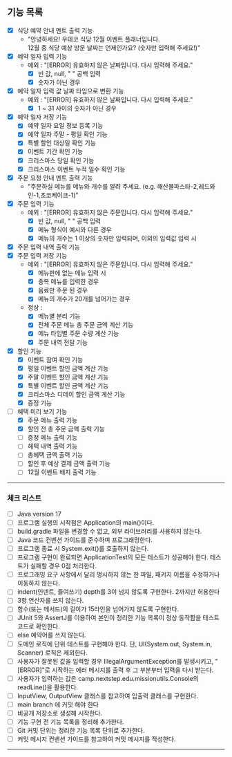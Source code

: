 ## 기능 목록

- [x] 식당 예약 안내 멘트 출력 기능
    - "안녕하세요! 우테코 식당 12월 이벤트 플래너입니다.<br>12월 중 식당 예상 방문 날짜는 언제인가요? (숫자만 입력해 주세요!)"
- [x] 예약 일자 입력 기능
    - 예외 : "[ERROR] 유효하지 않은 날짜입니다. 다시 입력해 주세요."
        - [x] 빈 값, null, " " 공백 입력
        - [x] 숫자가 아닌 경우
- [x] 예약 일자 입력 값 날짜 타입으로 변환 기능
    - 예외 : "[ERROR] 유효하지 않은 날짜입니다. 다시 입력해 주세요."
        - [x] 1 ~ 31 사이의 숫자가 아닌 경우
- [x] 예약 일자 저장 기능
    - [x] 예약 일자 요일 정보 등록 기능
    - [x] 예약 일자 주말 - 평일 확인 기능
    - [x] 특별 할인 대상일 확인 기능
    - [x] 이벤트 기간 확인 기능
    - [x] 크리스마스 당일 확인 기능
    - [x] 크리스마스 이벤트 누적 일수 확인 기능
- [x] 주문 요청 안내 멘트 출력 기능
    - "주문하실 메뉴를 메뉴와 개수를 알려 주세요. (e.g. 해산물파스타-2,레드와인-1,초코케이크-1)"
- [x] 주문 입력 기능
    - 예외 : "[ERROR] 유효하지 않은 주문입니다. 다시 입력해 주세요."
        - [x] 빈 값, null, " " 공백 입력
        - [x] 메뉴 형식이 예시와 다른 경우
        - [x] 메뉴의 개수는 1 이상의 숫자만 입력되며, 이외의 입력값 입력 시
- [x] 주문 입력 내역 출력 기능
- [x] 주문 입력 저장 기능
    - 예외 : "[ERROR] 유효하지 않은 주문입니다. 다시 입력해 주세요."
        - [x] 메뉴판에 없는 메뉴 입력 시
        - [x] 중복 메뉴를 입력한 경우
        - [x] 음료만 주문 된 경우
        - [x] 메뉴의 개수가 20개를 넘어가는 경우
    - 정상 :
        - [x] 메뉴별 분리 기능
        - [x] 전체 주문 메뉴 총 주문 금액 계산 기능
        - [x] 메뉴 타입별 주문 수량 계산 기능
        - [x] 주문 내역 전달 기능
- [x] 할인 기능
    - [x] 이벤트 참여 확인 기능
    - [x] 평일 이벤트 할인 금액 계산 기능
    - [x] 주말 이벤트 할인 금액 계산 기능
    - [x] 특별 이벤트 할인 금액 계산 기능
    - [x] 크리스마스 디데이 할인 금액 계산 기능
    - [x] 증정 기능
- [ ] 혜택 미리 보기 기능
    - [x] 주문 메뉴 출력 기능
    - [x] 할인 전 총 주문 금액 출력 기능
    - [ ] 증정 메뉴 출력 기능
    - [ ] 헤택 내역 출력 기능
    - [ ] 총헤택 금액 출력 기능
    - [ ] 할인 후 예상 결제 금액 출력 기능
    - [ ] 12월 이벤트 배지 출력 기능

---

### 체크 리스트

- [ ] Java version 17
- [ ] 프로그램 실행의 시작점은 Application의 main()이다.
- [ ] build.gradle 파일을 변경할 수 없고, 외부 라이브러리를 사용하지 않는다.
- [ ] Java 코드 컨벤션 가이드를 준수하며 프로그래밍한다.
- [ ] 프로그램 종료 시 System.exit()를 호출하지 않는다.
- [ ] 프로그램 구현이 완료되면 ApplicationTest의 모든 테스트가 성공해야 한다. 테스트가 실패할 경우 0점 처리한다.
- [ ] 프로그래밍 요구 사항에서 달리 명시하지 않는 한 파일, 패키지 이름을 수정하거나 이동하지 않는다.
- [ ] indent(인덴트, 들여쓰기) depth를 3이 넘지 않도록 구현한다. 2까지만 허용한다
- [ ] 3항 연산자를 쓰지 않는다.
- [ ] 함수(또는 메서드)의 길이가 15라인을 넘어가지 않도록 구현한다.
- [ ] JUnit 5와 AssertJ를 이용하여 본인이 정리한 기능 목록이 정상 동작함을 테스트 코드로 확인한다.
- [ ] else 예약어를 쓰지 않는다.
- [ ] 도메인 로직에 단위 테스트를 구현해야 한다. 단, UI(System.out, System.in, Scanner) 로직은 제외한다.
- [ ] 사용자가 잘못된 값을 입력할 경우 IllegalArgumentException를 발생시키고, "[ERROR]"로 시작하는 에러 메시지를 출력 후 그 부분부터 입력을 다시 받는다.
- [ ] 사용자가 입력하는 값은 camp.nextstep.edu.missionutils.Console의 readLine()을 활용한다.
- [ ] InputView, OutputView 클래스를 참고하여 입출력 클래스를 구현한다.
- [ ] main branch 에 커밋 해야 한다
- [ ] 비공개 저장소로 생성해 시작한다.
- [ ] 기능 구현 전 기능 목록을 정리해 추가한다.
- [ ] Git 커밋 단위는 정리한 기능 목록 단위로 추가한다.
- [ ] 커밋 메시지 컨벤션 가이드를 참고하여 커밋 메시지를 작성한다.

--- 
